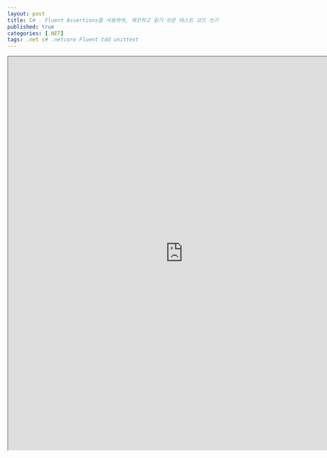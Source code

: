 ```yaml
---
layout: post
title: C# - Fluent Assertions를 사용하여, 깨끗하고 읽기 쉬운 테스트 코드 쓰기
published: true
categories: [.NET]
tags: .net c# .netcore Fluent tdd unittest
---  
```

<iframe width="800" height="900" src="https://docs.google.com/document/d/e/2PACX-1vTUFUrqrSem0KeEPLh1E-Ntn9dbRcJEd0UflS9Yw64tNWnNj668c42ZtWPTVs8LM3go6COKnoz67k36/pub?embedded=true"></iframe>    
   